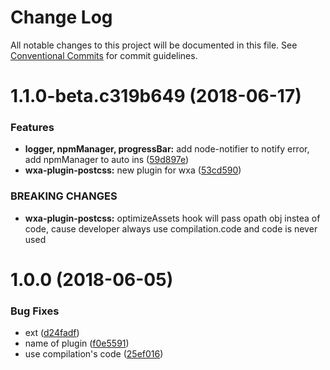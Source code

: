 # Change Log

All notable changes to this project will be documented in this file.
See [Conventional Commits](https://conventionalcommits.org) for commit guidelines.

<a name="1.1.0-beta.c319b649"></a>
# 1.1.0-beta.c319b649 (2018-06-17)


### Features

* **logger, npmManager, progressBar:** add node-notifier to notify error, add npmManager to auto ins ([59d897e](https://github.com/Genuifx/wxa/commit/59d897e))
* **wxa-plugin-postcss:** new plugin for wxa ([53cd590](https://github.com/Genuifx/wxa/commit/53cd590))


### BREAKING CHANGES

* **wxa-plugin-postcss:** optimizeAssets hook will pass opath obj instea of code, cause developer always use
compilation.code and code is never used



<a name="1.0.0"></a>
# 1.0.0 (2018-06-05)


### Bug Fixes

* ext ([d24fadf](https://github.com/Genuifx/wxa/commit/d24fadf))
* name of plugin ([f0e5591](https://github.com/Genuifx/wxa/commit/f0e5591))
* use compilation's code ([25ef016](https://github.com/Genuifx/wxa/commit/25ef016))
